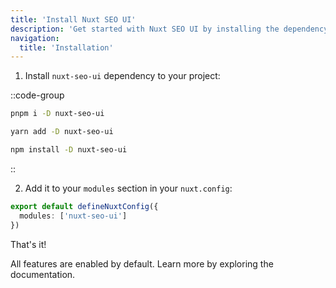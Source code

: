 ```yaml
---
title: 'Install Nuxt SEO UI'
description: 'Get started with Nuxt SEO UI by installing the dependency to your project.'
navigation:
  title: 'Installation'
---
```


1. Install `nuxt-seo-ui` dependency to your project:

::code-group

```sh [pnpm]
pnpm i -D nuxt-seo-ui
```

```bash [yarn]
yarn add -D nuxt-seo-ui
```

```bash [npm]
npm install -D nuxt-seo-ui
```

::

2. Add it to your `modules` section in your `nuxt.config`:

```ts [nuxt.config]
export default defineNuxtConfig({
  modules: ['nuxt-seo-ui']
})
```

That's it!

All features are enabled by default. Learn more by exploring the documentation.

